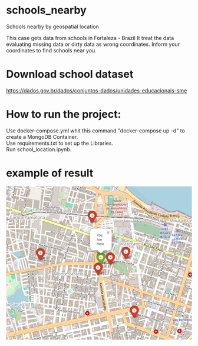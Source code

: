 # schools_nearby
Schools nearby by geospatial location

This case gets data from schools in Fortaleza - Brazil 
It treat the data evaluating missing data or dirty data as wrong coordinates.
Inform your coordinates to find schools near you.


# Download school dataset
https://dados.gov.br/dados/conjuntos-dados/unidades-educacionais-sme

# How to run the project:
Use docker-compose.yml whit this command "docker-compose up -d" to create a MongoDB Container.<br />
Use requirements.txt to set up the Libraries.<br />
Run school_location.ipynb.

# example of result

![My Image](example.png)
